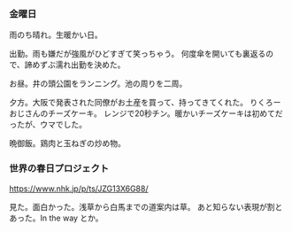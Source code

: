 ### 金曜日

雨のち晴れ。生暖かい日。

出勤。雨も嫌だが強風がひどすぎて笑っちゃう。
何度傘を開いても裏返るので、諦めずぶ濡れ出勤を決めた。

お昼。井の頭公園をランニング。池の周りを二周。

夕方。大阪で発表された同僚がお土産を買って、持ってきてくれた。
りくろーおじさんのチーズケーキ。
レンジで20秒チン。暖かいチーズケーキは初めてだったが、ウマでした。

晩御飯。鶏肉と玉ねぎの炒め物。

### 世界の春日プロジェクト

https://www.nhk.jp/p/ts/JZG13X6G88/

見た。面白かった。浅草から白馬までの道案内は草。
あと知らない表現が割とあった。In the way とか。